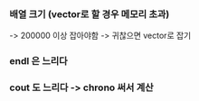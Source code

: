 ### 배열 크기 (vector로 할 경우 메모리 초과)
-> 200000 이상 잡아야함
-> 귀찮으면 vector로 잡기

### endl 은 느리다

### cout 도 느리다 -> chrono 써서 계산


